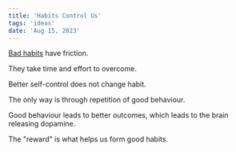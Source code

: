 ```yaml
---
title: 'Habits Control Us'
tags: 'ideas'
date: 'Aug 15, 2023'
---
```


[Bad habits](https://www.youtube.com/watch?v=Ywec1MbeQDk) have friction.

They take time and effort to overcome.

Better self-control does not change habit.

The only way is through repetition of good behaviour.

Good behaviour leads to better outcomes, which leads to the brain releasing dopamine.

The "reward" is what helps us form good habits.
